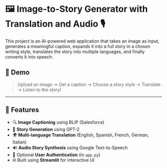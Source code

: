 # 🖼️ Image-to-Story Generator with Translation and Audio 🎙️

This project is an AI-powered web application that takes an image as input, generates a meaningful caption, expands it into a full story in a chosen writing style, translates the story into multiple languages, and finally converts it into speech.

## 🚀 Demo
> Upload an image → Get a caption → Choose a story style → Translate → Listen to the story!

---

## 📌 Features

- 🔍 **Image Captioning** using BLIP (Salesforce)
- 📝 **Story Generation** using GPT-2
- 🌍 **Multi-language Translation** (English, Spanish, French, German, Italian)
- 🔊 **Audio Story Synthesis** using Google Text-to-Speech
- 👤 Optional **User Authentication** (in `app.py`)
- 🌐 Built using **Streamlit** for interactive UI
